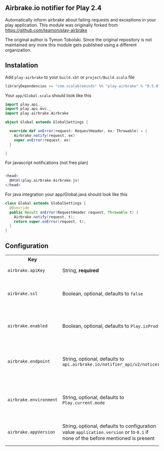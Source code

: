 ## Airbrake.io notifier for Play 2.4
Automatically inform airbrake about failing requests and exceptions in your 
play application. This module was originally forked from 
https://github.com/teamon/play-airbrake

The original author is Tymon Tobolski. Since the original repository is not 
maintained any more this module gets published using a different organization.

## Instalation

Add `play-airbrake` to your `build.sbt` or `project/Build.scala` file

``` scala
libraryDependencies += "com.scalableminds" %% "play-airbrake" % "0.5.0"
```

Your `app/Global.scala` should look like this

``` scala
import play.api._
import play.api.mvc._
import play.airbrake.Airbrake

object Global extends GlobalSettings {

  override def onError(request: RequestHeader, ex: Throwable) = {
    Airbrake.notify(request, ex)
    super.onError(request, ex)
  }

}

```

For javascript notifications (not free plan)

```scala

<head>
  @Html(play.airbrake.Airbrake.js)
</head>

```

For java integration your app/Global.java should look like this

```java
class Global extends GlobalSettings {
  @Override
  public Result onError(RequestHeader request, Throwable t) {
    Airbrake.notify(request, t);
    return super.onError(request, t);
  }
}
```

## Configuration

<table>
  <tr>
    <th>Key</th>
    <th></th>
    <th>Description</th>
  </tr>
  <tr>
    <td><code>airbrake.apiKey</code></td>
    <td>String, <strong>required</strong></td>
    <td>airbrake project api key</td>
  </tr>

  <tr>
    <td><code>airbrake.ssl</code></td>
    <td>Boolean, optional, defaults to <code>false</code></td>
    <td>set to <code>true</code> if you have airbrake plan with SSL support</td>
  </tr>

  <tr>
    <td><code>airbrake.enabled</code></td>
    <td>Boolean, optional, defaults to <code>Play.isProd</code></td>
    <td>optionally enable/disable notifications for different environment</td>
  </tr>

  <tr>
    <td><code>airbrake.endpoint</code></td>
    <td>String, optional, defaults to <code>api.airbrake.io/notifier_api/v2/notices</code></td>
    <td>point notifier to you custom airbrake compatible service (e.g. errbit)</td>
  </tr>
  <tr>
    <td><code>airbrake.environment</code></td>
    <td>String, optional, defaults to <code>Play.current.mode</code></td>
    <td>defines the environment the application is executed in, e.g. <code>Prod</code></td>
  </tr>
  <tr>
    <td><code>airbrake.appVersion</code></td>
    <td>String, optional, defaults to configuration value <code>application.version</code> or to <code>0.1</code> if none of the before mentioned is present</td>
    <td>defines the current version of the application</td>
  </tr>
</table>
